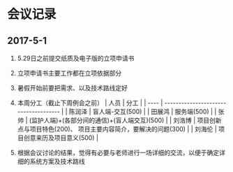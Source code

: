 # 会议记录

## 2017-5-1

1. 5.29日之前提交纸质及电子版的立项申请书

2. 立项申请书主要工作都在立项依据部分

3. 暑假开始前要把需求、以及技术路线定好

4. 本周分工（截止下周例会之前）
    | 人员   | 分工                                    |
    | ---- | ------------------------------------- |
    | 陈润泽  | 盲人端-交互(500)                           |
    | 田展鸿  | 服务端(500)                              |
    | 张帅   | (监护人端)+(各部分间的通信)+(盲人端交互)(500)         |
    | 刘浩博  | 项目创新点与项目特色(200)、 项目主要内容简介，要解决的问题(300) |
    | 刘海伦  | 项目创意来历及项目意义(500)                      |

5. 根据会议讨论的结果，觉得有必要与老师进行一场详细的交流，以便于确定详细的系统方案及技术路线